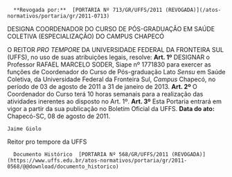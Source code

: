       **Revogada por:**  [PORTARIA Nº 713/GR/UFFS/2011 (REVOGADA)](/atos-normativos/portaria/gr/2011-0713) 

   DESIGNA COORDENADOR DO CURSO DE PÓS-GRADUAÇÃO EM SAÚDE COLETIVA (ESPECIALIZAÇÃO) DO CAMPUS CHAPECÓ  

 O REITOR *PRO TEMPORE*  DA UNIVERSIDADE FEDERAL DA FRONTEIRA SUL (UFFS), no uso de suas atribuições legais, resolve:   **Art. 1º**  DESIGNAR o Professor RAFAEL MARCELO SODER, Siape nº 1771830 para exercer as funções de Coordenador do Curso de Pós-graduação Lato *Sensu*  em Saúde Coletiva, da Universidade Federal da Fronteira Sul, *Campus*  Chapecó, no período de 03 de agosto de 2011 a 31 de janeiro de 2013.   **Art. 2º**  O Coordenador do Curso terá 10 horas semanais para a realização das atividades inerentes ao disposto no Art. 1º.   **Art. 3º**  Esta Portaria entrará em vigor a partir da sua publicação no Boletim Oficial da UFFS.        **Data do ato:** Chapecó-SC, 08 de agosto de 2011.   
 

    Jaime Giolo   
 Reitor pro tempore da UFFS 

      Documento Histórico  [PORTARIA Nº 568/GR/UFFS/2011 (REVOGADA)](https://www.uffs.edu.br/atos-normativos/portaria/gr/2011-0568/@@download/documento_historico)     
      